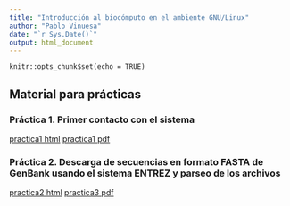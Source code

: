 ```yaml
---
title: "Introducción al biocómputo en el ambiente GNU/Linux"
author: "Pablo Vinuesa"
date: "`r Sys.Date()`"
output: html_document
---
```


```{r setup, include=FALSE}
knitr::opts_chunk$set(echo = TRUE)
```

## Material para prácticas

### Práctica 1. Primer contacto con el sistema

[practica1 html]()
[practica1 pdf]()

### Práctica 2. Descarga de secuencias en formato FASTA de GenBank usando el sistema ENTREZ y parseo de los archivos
[practica2 html]()
[practica3 pdf]()
